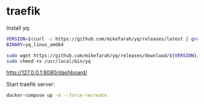 # traefik

Install yq:
```bash
VERSION=$(curl -s https://github.com/mikefarah/yq/releases/latest | grep -o "v[0-9]\.[0-9]*\.[0-9]*")
BINARY=yq_linux_amd64

sudo wget https://github.com/mikefarah/yq/releases/download/${VERSION}/${BINARY} -O /usr/local/bin/yq
sudo chmod +x /usr/local/bin/yq
```

http://127.0.0.1:8080/dashboard/

Start traefik server:
```bash
docker-compose up -d --force-recreate
```
